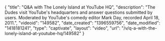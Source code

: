 {
    "title": "Q&A with The Lonely Island at YouTube HQ",
    "description": "The Dudes visit YouTube's headquarters and answer questions submitted by users. Moderated by YouTube's comedy editor Mark Day, recorded April 18, 2011.",
    "videoid": "149582",
    "date_created": "1396559756",
    "date_modified": "1418181241",
    "type": "captivate",
    "layout": "video",
    "url": "\/v\/q-a-with-the-lonely-island-at-youtube-hq\/149582"
}
